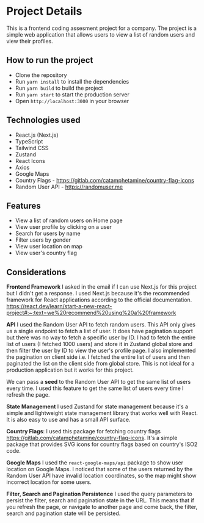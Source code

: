 # Project Details

This is a frontend coding assesment project for a company. The project is a simple web application that allows users to view a list of random users and view their profiles.

## How to run the project

- Clone the repository
- Run `yarn install` to install the dependencies
- Run `yarn build` to build the project
- Run `yarn start` to start the production server
- Open `http://localhost:3000` in your browser

## Technologies used

- React.js (Next.js)
- TypeScript
- Tailwind CSS
- Zustand
- React Icons
- Axios
- Google Maps
- Country Flags - https://gitlab.com/catamphetamine/country-flag-icons
- Random User API - https://randomuser.me

## Features

- View a list of random users on Home page
- View user profile by clicking on a user
- Search for users by name
- Filter users by gender
- View user location on map
- View user's country flag

## Considerations

**Frontend Framework**
I asked in the email if I can use Next.js for this project but I didn't get a response. I used Next.js because it's the recommended framework for React applications according to the official documentation.
https://react.dev/learn/start-a-new-react-project#:~:text=we%20recommend%20using%20a%20framework

**API**
I used the Random User API to fetch random users. This API only gives us a single endpoint to fetch a list of user. It does have pagination support but there was no way to fetch a specific user by ID. I had to fetch the entire list of users (I fetched 1000 users) and store it in Zustand global store and then filter the user by ID to view the user's profile page. I also implemented the pagination on client side i.e. I fetched the entire list of users and then paginated the list on the client side from global store. This is not ideal for a production application but it works for this project.

We can pass a **seed** to the Random User API to get the same list of users every time. I used this feature to get the same list of users every time I refresh the page.

**State Management**
I used Zustand for state management because it's a simple and lightweight state management library that works well with React. It is also easy to use and has a small API surface.

**Country Flags**:
I used this package for fetching country flags https://gitlab.com/catamphetamine/country-flag-icons. It's a simple package that provides SVG icons for country flags based on country's ISO2 code.

**Google Maps**
I used the `react-google-maps/api` package to show user location on Google Maps. I noticed that some of the users returned by the Random User API have invalid location coordinates, so the map might show incorrect location for some users.

**Filter, Search and Pagination Persistence**
I used the query parameters to persist the filter, search and pagination state in the URL. This means that if you refresh the page, or navigate to another page and come back, the filter, search and pagination state will be persisted.
